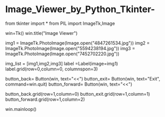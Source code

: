 # Image_Viewer_by_Python_Tkinter-
from tkinter import *
from PIL import ImageTk,Image

win=Tk()
win.title("Image Viewer")




img1 = ImageTk.PhotoImage(Image.open("4847261534.jpg"))
img2 = ImageTk.PhotoImage(Image.open("5594238194.jpg"))
img3 = ImageTk.PhotoImage(Image.open("7452702220.jpg"))

img_list = [img1,img2,img3]
label =Label(image=img1)
label.grid(row=0,column=0, columnspon=3)



button_back= Button(win, text="<<")
button_exit= Button(win, text="Exit", command=win.quit)
button_forward= Button(win, text="<<")

button_back.grid(row=1,column=0)
button_exit.grid(row=1,column=1)
button_forward.grid(row=1,column=2)






win.mainloop()
